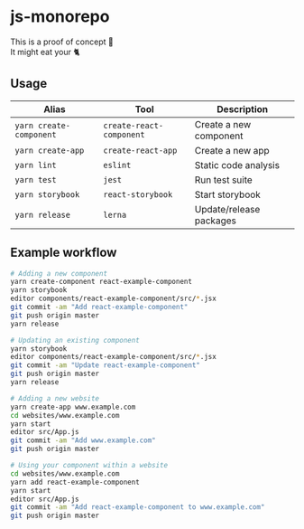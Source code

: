 js-monorepo
===========

This is a proof of concept :construction:<br>
It might eat your :cat2:

Usage
-----

| Alias                   | Tool                     | Description             |
|-------------------------|--------------------------|-------------------------|
| `yarn create-component` | `create-react-component` | Create a new component  |
| `yarn create-app`       | `create-react-app`       | Create a new app        |
| `yarn lint`             | `eslint`                 | Static code analysis    |
| `yarn test`             | `jest`                   | Run test suite          |
| `yarn storybook`        | `react-storybook`        | Start storybook         |
| `yarn release`          | `lerna`                  | Update/release packages |


Example workflow
----------------

```bash
# Adding a new component
yarn create-component react-example-component
yarn storybook
editor components/react-example-component/src/*.jsx
git commit -am "Add react-example-component"
git push origin master
yarn release

# Updating an existing component
yarn storybook
editor components/react-example-component/src/*.jsx
git commit -am "Update react-example-component"
git push origin master
yarn release

# Adding a new website
yarn create-app www.example.com
cd websites/www.example.com
yarn start
editor src/App.js
git commit -am "Add www.example.com"
git push origin master

# Using your component within a website
cd websites/www.example.com
yarn add react-example-component
yarn start
editor src/App.js
git commit -am "Add react-example-component to www.example.com"
git push origin master
```
